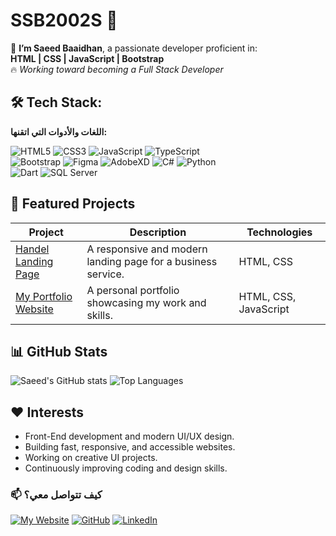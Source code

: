# SSB2002S 👋

🚀 **I’m Saeed Baaidhan**, a passionate developer proficient in:  
**HTML | CSS | JavaScript | Bootstrap**  
🔥 *Working toward becoming a Full Stack Developer*

## 🛠️ Tech Stack:
**اللغات والأدوات التي اتقنها:**  

![HTML5](https://img.shields.io/badge/HTML5-E34F26?style=for-the-badge&logo=html5&logoColor=white)
![CSS3](https://img.shields.io/badge/CSS3-1572B6?style=for-the-badge&logo=css3&logoColor=white)
![JavaScript](https://img.shields.io/badge/JavaScript-F7DF1E?style=for-the-badge&logo=javascript&logoColor=black)
![TypeScript](https://img.shields.io/badge/TypeScript-3178C6?style=for-the-badge&logo=typescript&logoColor=white)  
![Bootstrap](https://img.shields.io/badge/Bootstrap-7952B3?style=for-the-badge&logo=bootstrap&logoColor=white)
![Figma](https://img.shields.io/badge/Figma-F24E1E?style=for-the-badge&logo=figma&logoColor=white)
![AdobeXD](https://img.shields.io/badge/Adobe%20XD-FF61F6?style=for-the-badge&logo=adobe-xd&logoColor=white)
![C#](https://img.shields.io/badge/C%23-239120?style=for-the-badge&logo=c-sharp&logoColor=white)
![Python](https://img.shields.io/badge/Python-3776AB?style=for-the-badge&logo=python&logoColor=white)  
![Dart](https://img.shields.io/badge/Dart-0175C2?style=for-the-badge&logo=dart&logoColor=white)
![SQL Server](https://img.shields.io/badge/SQL%20Server-CC2927?style=for-the-badge&logo=microsoft-sql-server&logoColor=white)

## 💼 Featured Projects

| Project | Description | Technologies |
|--------|-------------|--------------|
| [Handel Landing Page](https://ssb2002s.github.io/huddle-landing-page/) | A responsive and modern landing page for a business service. | HTML, CSS |
| [My Portfolio Website](https://ssb2002s.github.io/My-Portfolio/) | A personal portfolio showcasing my work and skills. | HTML, CSS, JavaScript |

## 📊 GitHub Stats

![Saeed's GitHub stats](https://github-readme-stats.vercel.app/api?username=SSB2002S&show_icons=true&theme=radical)
![Top Languages](https://github-readme-stats.vercel.app/api/top-langs/?username=SSB2002S&layout=compact&theme=radical)



## ❤️ Interests

- Front-End development and modern UI/UX design.
- Building fast, responsive, and accessible websites.
- Working on creative UI projects.
- Continuously improving coding and design skills.


### 📫 كيف تتواصل معي؟
[![My Website](https://img.shields.io/badge/My%20Website-000000?style=for-the-badge&logo=githubpages&logoColor=white)](https://ssb2002s.github.io/My-Portfolio/)
[![GitHub](https://img.shields.io/badge/GitHub%20Profile-181717?style=for-the-badge&logo=github)](https://github.com/SSB2002S)
[![LinkedIn](https://img.shields.io/badge/LinkedIn-0A66C2?style=for-the-badge&logo=linkedin)](https://www.linkedin.com/in/saeed-baaidhan-156263260)
